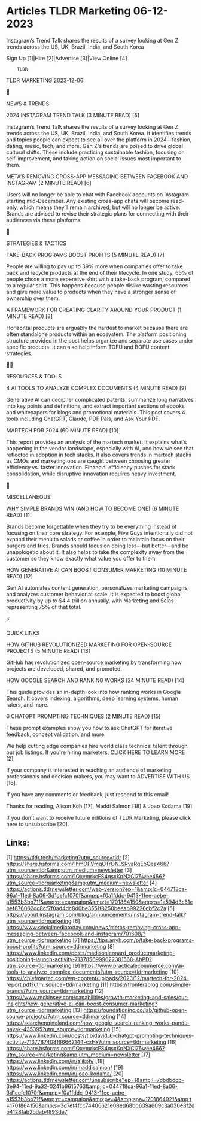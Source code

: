# Articles TLDR Marketing 06-12-2023

Instagram’s Trend Talk shares the results of a survey looking at Gen
Z trends across the US, UK, Brazil, India, and South Korea  

Sign Up [1]|Hire [2]|Advertise [3]|View Online [4] 

		TLDR 

TLDR MARKETING 2023-12-06

📱 

NEWS & TRENDS

 2024 INSTAGRAM TREND TALK (3 MINUTE READ) [5] 

 Instagram’s Trend Talk shares the results of a survey looking at
Gen Z trends across the US, UK, Brazil, India, and South Korea. It
identifies trends and topics people can expect to see all over the
platform in 2024—fashion, dating, music, tech, and more. Gen Z's
trends are poised to drive global cultural shifts. These include
practicing sustainable fashion, focusing on self-improvement, and
taking action on social issues most important to them. 

 META’S REMOVING CROSS-APP MESSAGING BETWEEN FACEBOOK AND INSTAGRAM
(2 MINUTE READ) [6] 

 Users will no longer be able to chat with Facebook accounts on
Instagram starting mid-December. Any existing cross-app chats will
become read-only, which means they’ll remain archived, but will no
longer be active. Brands are advised to revise their strategic plans
for connecting with their audiences via these platforms. 

🚀 

STRATEGIES & TACTICS

 TAKE-BACK PROGRAMS BOOST PROFITS (5 MINUTE READ) [7] 

 People are willing to pay up to 39% more when companies offer to take
back and recycle products at the end of their lifecycle. In one study,
65% of people chose a more expensive shirt with a take-back program,
compared to a regular shirt. This happens because people dislike
wasting resources and give more value to products when they have a
stronger sense of ownership over them. 

 A FRAMEWORK FOR CREATING CLARITY AROUND YOUR PRODUCT (1 MINUTE READ)
[8] 

 Horizontal products are arguably the hardest to market because there
are often standalone products within an ecosystem. The platform
positioning structure provided in the post helps organize and separate
use cases under specific products. It can also help inform TOFU and
BOFU content strategies. 

🧑‍💻 

RESOURCES & TOOLS

 4 AI TOOLS TO ANALYZE COMPLEX DOCUMENTS (4 MINUTE READ) [9] 

 Generative AI can decipher complicated patents, summarize long
narratives into key points and definitions, and extract important
sections of ebooks and whitepapers for blogs and promotional
materials. This post covers 4 tools including ChatGPT, Claude, PDF
Pals, and Ask Your PDF. 

 MARTECH FOR 2024 (60 MINUTE READ) [10] 

 This report provides an analysis of the martech market. It explains
what’s happening in the vendor landscape, especially with AI, and
how we see that reflected in adoption in tech stacks. It also covers
trends in martech stacks as CMOs and marketing ops are caught between
choosing greater efficiency vs. faster innovation. Financial
efficiency pushes for stack consolidation, while disruptive innovation
requires heavy investment. 

🎁 

MISCELLANEOUS

 WHY SIMPLE BRANDS WIN (AND HOW TO BECOME ONE) (6 MINUTE READ) [11] 

 Brands become forgettable when they try to be everything instead of
focusing on their core strategy. For example, Five Guys intentionally
did not expand their menu to salads or coffee in order to maintain
focus on their burgers and fries. Brands should focus on doing
less—but better—and be unapologetic about it. It also helps to
take the complexity away from the customer so they know exactly what
value you offer to them. 

 HOW GENERATIVE AI CAN BOOST CONSUMER MARKETING (10 MINUTE READ) [12] 

 Gen AI automates content generation, personalizes marketing
campaigns, and analyzes customer behavior at scale. It is expected to
boost global productivity by up to $4.4 trillion annually, with
Marketing and Sales representing 75% of that total. 

⚡ 

QUICK LINKS

 HOW GITHUB REVOLUTIONIZED MARKETING FOR OPEN-SOURCE PROJECTS (5
MINUTE READ) [13] 

 GitHub has revolutionized open-source marketing by transforming how
projects are developed, shared, and promoted. 

 HOW GOOGLE SEARCH AND RANKING WORKS (24 MINUTE READ) [14] 

 This guide provides an in-depth look into how ranking works in Google
Search. It covers indexing, algorithms, deep learning systems, human
raters, and more. 

 6 CHATGPT PROMPTING TECHNIQUES (2 MINUTE READ) [15] 

 These prompt examples show you how to ask ChatGPT for iterative
feedback, concept validation, and more. 

 We help cutting edge companies hire world class technical talent
through our job listings. If you're hiring marketers, CLICK HERE TO
LEARN MORE [2]. 

If your company is interested in reaching an audience of marketing
professionals and decision makers, you may want to ADVERTISE WITH US
[16]. 

If you have any comments or feedback, just respond to this email! 

Thanks for reading, 
Alison Koh [17], Maddi Salmon [18] & Joao Kodama [19] 

If you don't want to receive future editions of TLDR Marketing,
please click here to unsubscribe [20]. 

 

Links:
------
[1] https://tldr.tech/marketing?utm_source=tldr
[2] https://share.hsforms.com/1hmOFVmqOTrON_SRvaRqEbQee466?utm_source=tldr&amp;utm_medium=newsletter
[3] https://share.hsforms.com/1OxvmrkcFS4qsxKpNXCi76wee466?utm_source=tldrmarketing&amp;utm_medium=newsletter
[4] https://actions.tldrnewsletter.com/web-version?ep=1&amp;lc=044718ca-96a1-11ed-8a06-3d1cefc1070f&amp;p=f0a1fddc-9413-11ee-aebe-a1553b3bb71f&amp;pt=campaign&amp;t=1701864150&amp;s=1a594d3c51cbef876062dc8cf7f8ad4dc8d0be3551f8250beeab99226cbf2c2a
[5] https://about.instagram.com/blog/announcements/instagram-trend-talk?utm_source=tldrmarketing
[6] https://www.socialmediatoday.com/news/metas-removing-cross-app-messaging-between-facebook-and-instagram/701608/?utm_source=tldrmarketing
[7] https://tips.ariyh.com/p/take-back-programs-boost-profits?utm_source=tldrmarketing
[8] https://www.linkedin.com/posts/madisonleonard_productmarketing-positioning-launch-activity-7137856999622381568-AbPD?utm_source=tldrmarketing
[9] https://www.practicalecommerce.com/ai-tools-to-analyze-complex-documents?utm_source=tldrmarketing
[10] https://chiefmartec.com/wp-content/uploads/2023/12/martech-for-2024-report.pdf?utm_source=tldrmarketing
[11] https://fronterablog.com/simple-brands/?utm_source=tldrmarketing
[12] https://www.mckinsey.com/capabilities/growth-marketing-and-sales/our-insights/how-generative-ai-can-boost-consumer-marketing?utm_source=tldrmarketing
[13] https://foundationinc.co/lab/github-open-source-projects/?utm_source=tldrmarketing
[14] https://searchengineland.com/how-google-search-ranking-works-pandu-nayak-435395?utm_source=tldrmarketing
[15] https://www.linkedin.com/posts/tibidavid_6-chatgpt-prompting-techniques-activity-7137787408166662144-cxHx?utm_source=tldrmarketing
[16] https://share.hsforms.com/1OxvmrkcFS4qsxKpNXCi76wee466?utm_source=marketing&amp;utm_medium=newsletter
[17] https://www.linkedin.com/in/alikoh/
[18] https://www.linkedin.com/in/maddisalmon/
[19] https://www.linkedin.com/in/joao-kodama/
[20] https://actions.tldrnewsletter.com/unsubscribe?ep=1&amp;l=7dbdbdcb-3e94-11ed-9a32-0241b9615763&amp;lc=044718ca-96a1-11ed-8a06-3d1cefc1070f&amp;p=f0a1fddc-9413-11ee-aebe-a1553b3bb71f&amp;pt=campaign&amp;pv=4&amp;spa=1701864021&amp;t=1701864150&amp;s=3d7ef4fcc74406621e08ed68bb639a609c3a036e3f2db4128fab2bdab4893de7